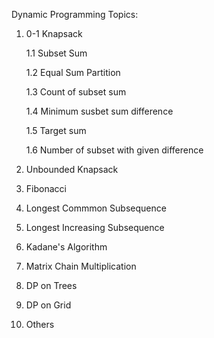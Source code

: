 Dynamic Programming Topics:

1. 0-1 Knapsack

   1.1 Subset Sum

   1.2 Equal Sum Partition

   1.3 Count of subset sum

   1.4 Minimum susbet sum difference

   1.5 Target sum

   1.6 Number of subset with given difference

2. Unbounded Knapsack

3. Fibonacci

4. Longest Commmon Subsequence

5. Longest Increasing Subsequence

6. Kadane's Algorithm

7. Matrix Chain Multiplication

8. DP on Trees

9. DP on Grid

10. Others
